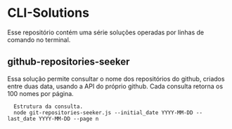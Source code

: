 # CLI-Solutions
Esse repositório contém uma série soluções operadas por linhas de comando no terminal.

## github-repositories-seeker
Essa solução permite consultar o nome dos repositórios do github, criados entre duas data, usando a API do próprio github.
Cada consulta retorna os 100 nomes por página.

```
  Estrutura da consulta.
  node git-repositories-seeker.js --initial_date YYYY-MM-DD --last_date YYYY-MM-DD --page n
```
